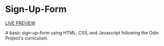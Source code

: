 # Sign-Up-Form

<a href="https://immonroe.github.io/sign-up-form/"> LIVE PREVIEW</a>

A basic sign-up-form using HTML, CSS, and Javascript following the Odin Project's curriculum.
